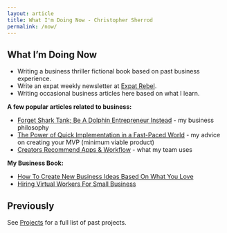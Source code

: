 ```yaml
---
layout: article
title: What I'm Doing Now - Christopher Sherrod
permalink: /now/
---
```

## What I’m Doing Now
- Writing a business thriller fictional book based on past business experience.
- Write an expat weekly newsletter at [Expat Rebel](https://expatrebel.com).
- Writing occasional business articles here based on what I learn.

**A few popular articles related to business:**
- [Forget Shark Tank; Be A Dolphin Entrepreneur Instead](https://christophersherrod.com/dolphin-entrepreneur/) - my business philosophy
- [The Power of Quick Implementation in a Fast-Paced World](https://christophersherrod.com/implement-quickly/) - my advice on creating your MVP (minimum viable product)
- [Creators Recommend Apps & Workflow](https://christophersherrod.com/workflow/) - what my team uses

**My Business Book:**
- [How To Create New Business Ideas Based On What You Love](https://amzn.to/3oZlRrW)
- [Hiring Virtual Workers For Small Business](https://amzn.to/2FvAxx9)

## Previously
See [Projects](https://christophersherrod.com/projects) for a full list of past projects.